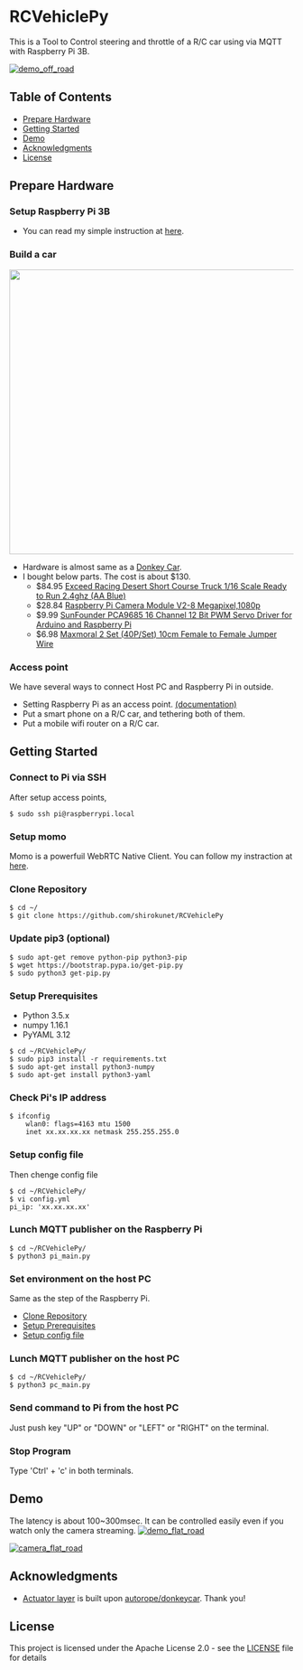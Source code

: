 # RCVehiclePy
This is a Tool to Control steering and throttle of a R/C car using via MQTT with Raspberry Pi 3B.

[![demo_off_road](https://raw.githubusercontent.com/wiki/shirokunet/RCVehiclePy/images/off_road.gif)](https://www.youtube.com/watch?v=wb1s7gsLcVM)


## Table of Contents
   * [Prepare Hardware](#Prepare-Hardware)
   * [Getting Started](#Getting-Started)
   * [Demo](#Demo)
   * [Acknowledgments](#Acknowledgments)
   * [License](#License)


## Prepare Hardware
### Setup Raspberry Pi 3B
- You can read my simple instruction at [here](https://shiroku.net/robotics/raspberry-pi-3b-setup/).

### Build a car
<img src="https://raw.githubusercontent.com/wiki/shirokunet/RCVehiclePy/images/overview.jpg" width="672" height="504">

- Hardware is almost same as a [Donkey Car](http://docs.donkeycar.com/guide/build_hardware/).
- I bought below parts. The cost is about $130.
    * $84.95 [Exceed Racing Desert Short Course Truck 1/16 Scale Ready to Run 2.4ghz (AA Blue)](https://www.amazon.com/dp/9269802086/)
    * $28.84 [Raspberry Pi Camera Module V2-8 Megapixel,1080p](https://www.amazon.com/dp/B01ER2SKFS/)
    * $9.99 [SunFounder PCA9685 16 Channel 12 Bit PWM Servo Driver for Arduino and Raspberry Pi](https://www.amazon.com/dp/B014KTSMLA/)
    * $6.98 [Maxmoral 2 Set (40P/Set) 10cm Female to Female Jumper Wire](https://www.amazon.com/dp/B010L30SE8/)

### Access point
We have several ways to connect Host PC and Raspberry Pi in outside.
- Setting Raspberry Pi as an access point. [(documentation)](https://www.raspberrypi.org/documentation/configuration/wireless/access-point.md)
- Put a smart phone on a R/C car, and tethering both of them. 
- Put a mobile wifi router on a R/C car. 


## Getting Started
### Connect to Pi via SSH
After setup access points,
```
$ sudo ssh pi@raspberrypi.local
```

### Setup momo
Momo is a powerfuil WebRTC Native Client. You can follow my instraction at [here](https://shiroku.net/robotics/run-webrtc-native-client-momo-on-raspberry-pi-3b/).

### Clone Repository
```
$ cd ~/
$ git clone https://github.com/shirokunet/RCVehiclePy
```

### Update pip3 (optional)
```
$ sudo apt-get remove python-pip python3-pip
$ wget https://bootstrap.pypa.io/get-pip.py
$ sudo python3 get-pip.py
```

### Setup Prerequisites
- Python 3.5.x
- numpy 1.16.1
- PyYAML 3.12

```
$ cd ~/RCVehiclePy/
$ sudo pip3 install -r requirements.txt
$ sudo apt-get install python3-numpy
$ sudo apt-get install python3-yaml
```

### Check Pi's IP address
```
$ ifconfig
    wlan0: flags=4163 mtu 1500
    inet xx.xx.xx.xx netmask 255.255.255.0
```

### Setup config file
Then chenge config file
```
$ cd ~/RCVehiclePy/
$ vi config.yml
pi_ip: 'xx.xx.xx.xx'
```

### Lunch MQTT publisher on the Raspberry Pi

```
$ cd ~/RCVehiclePy/
$ python3 pi_main.py
```

### Set environment on the host PC
Same as the step of the Raspberry Pi.
- [Clone Repository](#clone-repository)
- [Setup Prerequisites](#setup-prerequisites)
- [Setup config file](#setup-config-file)

### Lunch MQTT publisher on the host PC

```
$ cd ~/RCVehiclePy/
$ python3 pc_main.py
```

### Send command to Pi from the host PC
Just push key "UP" or "DOWN" or "LEFT" or "RIGHT" on the terminal.

### Stop Program
Type 'Ctrl' + 'c' in both terminals.


## Demo
The latency is about 100~300msec. It can be controlled easily even if you watch only the camera streaming.
[![demo_flat_road](https://raw.githubusercontent.com/wiki/shirokunet/RCVehiclePy/images/flat_road.gif)](https://www.youtube.com/watch?v=Y4eQZay4Up8)

[![camera_flat_road](https://raw.githubusercontent.com/wiki/shirokunet/RCVehiclePy/images/flat_road_cam.gif)](https://www.youtube.com/watch?v=wb1s7gsLcVM)


## Acknowledgments

* [Actuator layer](https://github.com/shirokunet/RCVehiclePy/blob/master/parts/actuator.py) is built upon [autorope/donkeycar](https://github.com/autorope/donkeycar). Thank you!


## License

This project is licensed under the Apache License 2.0 - see the [LICENSE](LICENSE) file for details


